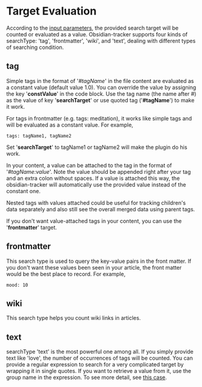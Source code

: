 # Target Evaluation

According to the [input parameters](https://github.com/pyrochlore/obsidian-tracker/blob/master/docs/InputParameters.md), the provided search target will be counted or evaluated as a value. Obsidian-tracker supports four kinds of searchType: 'tag', 'frontmatter', 'wiki', and 'text', dealing with different types of searching condition.

## tag

Simple tags in the format of '*#tagName*' in the file content are evaluated as a constant value (default value 1.0). You can override the value by assigning the key '**constValue**' in the code block. Use the tag name (the name after #) as the value of key '**searchTarget**' or use quoted tag ('**#tagName**') to make it work.

For tags in frontmatter (e.g. tags: meditation), it works like simple tags and will be evaluated as a constant value. For example, 
```
tags: tagName1, tagName2
```
Set '**searchTarget**' to tagName1 or tagName2 will make the plugin do his work.

In your content, a value can be attached to the tag in the format of '*#tagName:value*'. Note the value should be appended right after your tag and an extra colon without spaces. If a value is attached this way, the obsidian-tracker will automatically use the provided value instead of the constant one. 

Nested tags with values attached could be useful for tracking children's data separately and also still see the overall merged data using parent tags.

If you don't want value-attached tags in your content, you can use the '**frontmatter**' target.

## frontmatter
This search type is used to query the key-value pairs in the front matter. If you don't want these values been seen in your article, the front matter would be the best place to record. For example,
```
mood: 10
```

## wiki
This search type helps you count wiki links in articles.

## text
searchType 'text' is the most powerful one among all. If you simply provide text like 'love', the number of occurrences of tags will be counted. You can provide a regular expression to search for a very complicated target by wrapping it in single quotes. If you want to retrieve a value from it, use the group name in the expression. To see more detail, see [this case](https://github.com/pyrochlore/obsidian-tracker/blob/master/examples/TrackWithRegex.md).